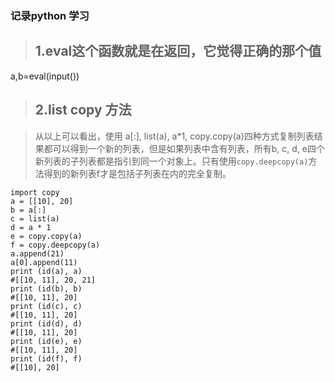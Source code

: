 ### 记录python 学习
>## 1.eval这个函数就是在返回，它觉得正确的那个值   
a,b=eval(input())

>## 2.list copy 方法

>从以上可以看出，使用 a[:], list(a), a*1, copy.copy(a)四种方式复制列表结果都可以得到一个新的列表，但是如果列表中含有列表，所有b, c, d, e四个新列表的子列表都是指引到同一个对象上。只有使用`copy.deepcopy(a)`方法得到的新列表f才是包括子列表在内的完全复制。

```
import copy
a = [[10], 20]
b = a[:]
c = list(a)
d = a * 1
e = copy.copy(a)
f = copy.deepcopy(a)
a.append(21)
a[0].append(11)
print (id(a), a)
#[[10, 11], 20, 21]
print (id(b), b)
#[[10, 11], 20]
print (id(c), c)
#[[10, 11], 20]
print (id(d), d)
#[[10, 11], 20]
print (id(e), e)
#[[10, 11], 20]
print (id(f), f)
#[[10], 20]
```
